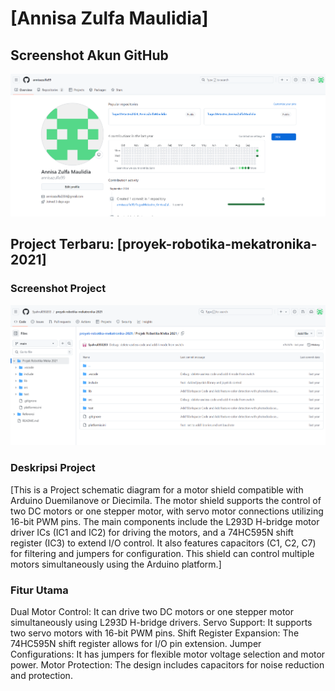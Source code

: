 # [Annisa Zulfa Maulidia]

## Screenshot Akun GitHub
![Screenshot Akun GitHub](https://github.com/annisazulfa99/TugasMetastro_AnnisaZulfaMaulidia/blob/main/Screenshot%202024-09-25%20210313.png)

## Project Terbaru: [proyek-robotika-mekatronika-2021]

### Screenshot Project
![Screenshot Project](https://github.com/annisazulfa99/TugasMetastro_AnnisaZulfaMaulidia/blob/main/Screenshot%202024-09-25%20210246.png)

### Deskripsi Project
[This is a Project schematic diagram for a motor shield compatible with Arduino Duemilanove or Diecimila. The motor shield supports the control of two DC motors or one stepper motor, with servo motor connections utilizing 16-bit PWM pins. The main components include the L293D H-bridge motor driver ICs (IC1 and IC2) for driving the motors, and a 74HC595N shift register (IC3) to extend I/O control. It also features capacitors (C1, C2, C7) for filtering and jumpers for configuration. This shield can control multiple motors simultaneously using the Arduino platform.]

### Fitur Utama
Dual Motor Control: It can drive two DC motors or one stepper motor simultaneously using L293D H-bridge drivers.
Servo Support: It supports two servo motors with 16-bit PWM pins.
Shift Register Expansion: The 74HC595N shift register allows for I/O pin extension.
Jumper Configurations: It has jumpers for flexible motor voltage selection and motor power.
Motor Protection: The design includes capacitors for noise reduction and protection.
